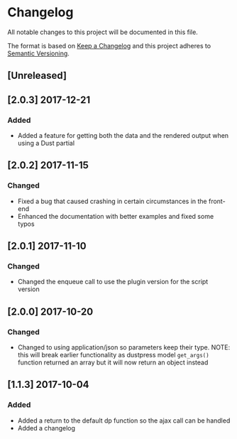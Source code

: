 # Changelog
All notable changes to this project will be documented in this file.

The format is based on [Keep a Changelog](http://keepachangelog.com/en/1.0.0/)
and this project adheres to [Semantic Versioning](http://semver.org/spec/v2.0.0.html).

## [Unreleased]

## [2.0.3] 2017-12-21

### Added
- Added a feature for getting both the data and the rendered output when using a Dust partial

## [2.0.2] 2017-11-15

### Changed
- Fixed a bug that caused crashing in certain circumstances in the front-end
- Enhanced the documentation with better examples and fixed some typos

## [2.0.1] 2017-11-10

### Changed
- Changed the enqueue call to use the plugin version for the script version

## [2.0.0] 2017-10-20

### Changed
- Changed to using application/json so parameters keep their type. NOTE: this will break earlier functionality as dustpress model `get_args()` function returned an array but it will now return an object instead

## [1.1.3] 2017-10-04

### Added
- Added a return to the default dp function so the ajax call can be handled
- Added a changelog
